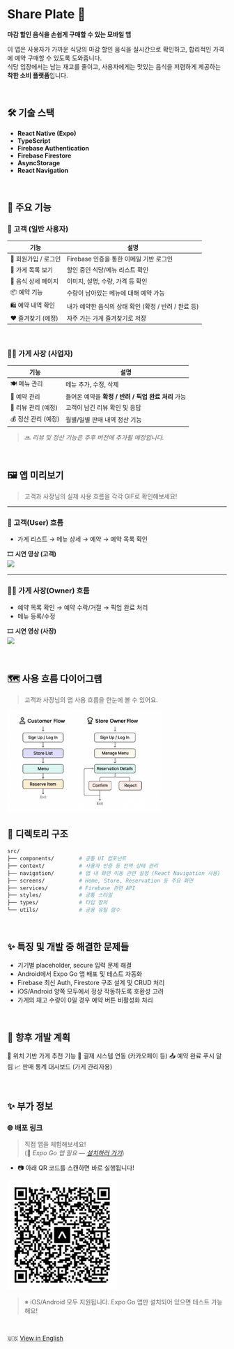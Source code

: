 # Share Plate 🍱

**마감 할인 음식을 손쉽게 구매할 수 있는 모바일 앱**

이 앱은 사용자가 가까운 식당의 마감 할인 음식을 실시간으로 확인하고, 합리적인 가격에 예약 구매할 수 있도록 도와줍니다.  
식당 입장에서는 남는 재고를 줄이고, 사용자에게는 맛있는 음식을 저렴하게 제공하는 **착한 소비 플랫폼**입니다.

<br />

## 🛠️ 기술 스택

-   **React Native (Expo)**
-   **TypeScript**
-   **Firebase Authentication**
-   **Firebase Firestore**
-   **AsyncStorage**
-   **React Navigation**

<br />

## 📱 주요 기능

### 👤 고객 (일반 사용자)

| 기능                 | 설명                                                 |
| -------------------- | ---------------------------------------------------- |
| 🔐 회원가입 / 로그인 | Firebase 인증을 통한 이메일 기반 로그인              |
| 🏪 가게 목록 보기    | 할인 중인 식당/메뉴 리스트 확인                      |
| 🍱 음식 상세 페이지  | 이미지, 설명, 수량, 가격 등 확인                     |
| 📦 예약 기능         | 수량이 남아있는 메뉴에 대해 예약 가능                |
| 🛍️ 예약 내역 확인    | 내가 예약한 음식의 상태 확인 (확정 / 반려 / 완료 등) |
| ❤️ 즐겨찾기 (예정)   | 자주 가는 가게 즐겨찾기로 저장                       |

<br />

### 🧑‍🍳 가게 사장 (사업자)

| 기능                | 설명                                                |
| ------------------- | --------------------------------------------------- |
| 🍽️ 메뉴 관리        | 메뉴 추가, 수정, 삭제                               |
| 📅 예약 관리        | 들어온 예약을 **확정 / 반려 / 픽업 완료 처리** 가능 |
| 🧾 리뷰 관리 (예정) | 고객이 남긴 리뷰 확인 및 응답                       |
| 💰 정산 관리 (예정) | 월별/일별 판매 내역 정산 기능                       |

> 🔜 _리뷰 및 정산 기능은 추후 버전에 추가될 예정입니다._

<br />

## 🖼️ 앱 미리보기

> 고객과 사장님의 실제 사용 흐름을 각각 GIF로 확인해보세요!

---

### 👤 고객(User) 흐름

-   가게 리스트 → 메뉴 상세 → 예약 → 예약 목록 확인

🎞️ **시연 영상 (고객)**  
<img src="./assets/user-flow.gif" width="70%" />

---

### 🧑‍🍳 가게 사장(Owner) 흐름

-   예약 목록 확인 → 예약 수락/거절 → 픽업 완료 처리
-   메뉴 등록/수정

🎞️ **시연 영상 (사장)**  
<img src="./assets/owner-flow.gif" width="70%" />

<br />

## 🗺️ 사용 흐름 다이어그램

> 고객과 사장님의 앱 사용 흐름을 한눈에 볼 수 있어요.

<img src="./assets/user-flow.png" width="70%" />

<br />

## 📂 디렉토리 구조

```bash
src/
├── components/        # 공통 UI 컴포넌트
├── context/           # 사용자 인증 등 전역 상태 관리
├── navigation/        # 앱 내 화면 이동 관련 설정 (React Navigation 사용)
├── screens/           # Home, Store, Reservation 등 주요 화면
├── services/          # Firebase 관련 API
├── styles/            # 공통 스타일
├── types/             # 타입 정의
└── utils/             # 공용 유틸 함수
```

<br />

## ✨ 특징 및 개발 중 해결한 문제들

-   기기별 placeholder, secure 입력 문제 해결
-   Android에서 Expo Go 앱 배포 및 테스트 자동화
-   Firebase 최신 Auth, Firestore 구조 설계 및 CRUD 처리
-   iOS/Android 양쪽 모두에서 정상 작동하도록 호환성 고려
-   가게의 재고 수량이 0일 경우 예약 버튼 비활성화 처리

<br />

## 🧪 향후 개발 계획

📍 위치 기반 가게 추천 기능
🛒 결제 시스템 연동 (카카오페이 등)
📤 예약 완료 푸시 알림
📈 판매 통계 대시보드 (가게 관리자용)

<br />

## ✨ 부가 정보

### 🌐 배포 링크

> 직접 앱을 체험해보세요!  
> (📱 _Expo Go 앱 필요 — [설치하러 가기](https://expo.dev/client)_)

-   📷 아래 QR 코드를 스캔하면 바로 실행됩니다!

<img src="./assets/expo-qr.png" width="50%" />

> ※ iOS/Android 모두 지원됩니다. Expo Go 앱만 설치되어 있으면 테스트 가능해요!

<br />

🇺🇸 [View in English](./README.eng.md)

